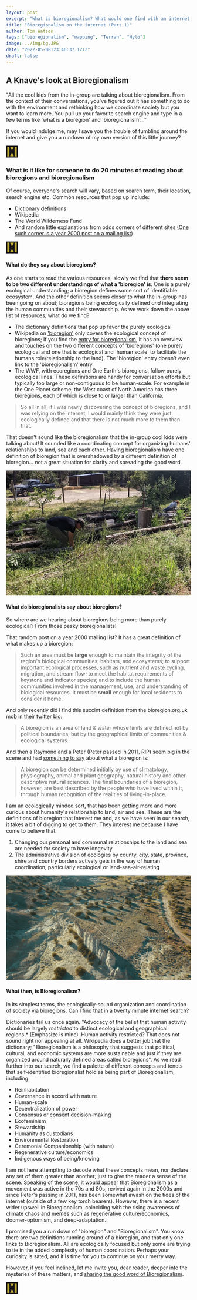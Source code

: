 ```yaml
---
layout: post
excerpt: "What is bioregionalism? What would one find with an internet search?"
title: "Bioregionalism on the internet (Part 1)"
author: Tom Watson
tags: ["bioregionalism", "mapping", "Terran", "Hylo"]
image: ../img/bg.JPG
date: "2022-05-08T23:46:37.121Z"
draft: false
---
```


## A Knave's look at Bioregionalism

"All the cool kids from the in-group are talking about bioregionalism. From the context of their conversations, you've figured out it has something to do with the environment and rethinking how we coordinate society but you want to learn more. You pull up your favorite search engine and type in a few terms like 'what is a bioregion' and 'bioregionalism'..."

If you would indulge me, may I save you the trouble of fumbling around the internet and give you a rundown of my own version of this little journey?

![break](../img/icon.jpg)

### What is it like for someone to do 20 minutes of reading about bioregions and bioregionalism

Of course, everyone's search will vary, based on search term, their location, search engine etc. Common resources that pop up include:
 - Dictionary definitions
 - Wikipedia
 - The World Wilderness Fund
 - And random little explanations from odds corners of different sites ([One such corner is a year 2000 post on a mailing list](https://www.ibiblio.org/london/links/start-392001/msg00549.html))

 ![break](../img/icon.jpg)

#### What do they say about bioregions?

As one starts to read the various resources, slowly we find that **there seem to be two different understandings of what a 'bioregion' is**. One is a purely ecological understanding; a bioregion defines some sort of identifiable ecosystem. And the other definition seems closer to what the in-group has been going on about; bioregions being ecologically defined *and* integrating the human communities and their stewardship. As we work down the above list of resources, what do we find?

 - The dictionary definitions that pop up favor the purely ecological
 - Wikipedia on ['bioregion'](https://en.wikipedia.org/wiki/Bioregion) only covers the ecological concept of bioregions; If you find the [entry for bioregionalism](https://en.wikipedia.org/wiki/Bioregionalism), it has an overview and touches on the two different concepts of 'bioregions' (one purely ecological and one that is ecological and 'human scale' to facilitate the humans role/relationship to the land). The 'bioregion' entry doesn't even link to the 'bioregionalism' entry.
 - The WWF, with ecoregions and One Earth's bioregions, follow purely ecological lines. These definitions are handy for conversation efforts but typically too large or non-contiguous to be human-scale. For example in the One Planet scheme, the West coast of North America has three bioregions, each of which is close to or larger than California. 

> So all in all, if I was newly discovering the concept of bioregions, and I was relying on the internet, I would mainly think they were just ecologically defined and that there is not much more to them than that. 

That doesn't sound like the bioregionalism that the in-group cool kids were talking about! It sounded like a coordinating concept for organizing humans' relationships to land, sea and each other. Having bioregionalism have one definition of bioregion that is overshadowed by a different definition of bioregion... not a great situation for clarity and spreading the good word.

![Overgrown Garden](img/overgrown-garden.jpg)

#### What do bioregionalists say about bioregions?

So where are we hearing about bioregions being more than purely ecological? From those pesky bioregionalists!

That random post on a year 2000 mailing list? It has a great definition of what makes up a bioregion:

> Such an area must be __large__ enough to maintain the integrity of the region's biological communities, habitats, and ecosystems; to support important ecological processes, such as nutrient and waste cycling, migration, and stream flow; to meet the habitat requirements of keystone and indicator species; and to include the human communities involved in the management, use, and understanding of biological resources. It must be __small__ enough for local residents to consider it home.

And only recently did I find this succint definition from the bioregion.org.uk mob in their [twitter bio](https://twitter.com/bioregion_uk): 

> A bioregion is an area of land & water whose limits are defined not by political boundaries, but by the geographical limits of communities & ecological systems

And then a Raymond and a Peter (Peter passed in 2011, RIP) seem big in the scene and had [something to say](https://cascadiabioregion.org/what-is-bioregionalism) about what a bioregion is:

> A bioregion can be determined initially by use of climatology, physiography, animal and plant geography, natural history and other descriptive natural sciences. The final boundaries of a bioregion, however, are best described by the people who have lived within it, through human recognition of the realities of living-in-place.

I am an ecologically minded sort, that has been getting more and more curious about humanity's relationship to land, air and sea. These are the definitions of bioregion that interest me and, as we have seen in our search, it takes a bit of digging to get to them. They interest me because I have come to believe that:
1. Changing our personal and communal relationships to the land and sea are needed for society to have longevity
2. The administrative division of ecologies by county, city, state, province, shire and country borders actively gets in the way of human coordination, particularly ecological or land-sea-air-relating

![Plaza Blanca trails](img/trails.jpg)


#### What then, is Bioregionalism?

In its simplest terms, the ecologically-sound organization and coordination of society via bioregions. Can I find that in a twenty minute internet search? 

Dictionaries fail us once again. "Advocacy of the belief that human activity should be largely *restricted* to distinct ecological and geographical regions.* (Emphasize is mine). Human activity restricted? That does not sound right nor appealing at all. Wikipedia does a better job that the dictionary; "Bioregionalism is a philosophy that suggests that political, cultural, and economic systems are more sustainable and just if they are organized around naturally defined areas called bioregions". As we read further into our search, we find a palette of different concepts and tenets that self-identified bioregionalist hold as being part of Bioregionalism, including:
 - Reinhabitation
 - Governance in accord with nature
 - Human-scale
 - Decentralization of power
 - Consensus or consent decision-making
 - Ecofeminism
 - Stewardship
 - Humanity as custodians
 - Environmental Restoration
 - Ceremonial Companionship (with nature)
 - Regenerative culture/economics
 - Indigenous ways of being/knowing

 I am not here attempting to decode what these concepts mean, nor declare any set of them greater than another; just to give the reader a sense of the scene. Speaking of the scene, it would appear that Bioregionalism as a movement was active in the 70s and 80s, revived again in the 2000s and since Peter's passing in 2011, has been somewhat awash on the tides of the internet (outside of a few key torch bearers). However, there is a recent wider upswell in Bioregionalism, coinciding with the rising awareness of climate chaos and memes such as regenerative culture/economics, doomer-optomism, and deep-adaptation.

I promised you a run down of "bioregion" and "Bioregionalism". You know there are two definitions running around of a bioregion, and that only one links to Bioregionalism. All are ecologically focused but only some are trying to tie in the added complexity of human coordination. Perhaps your curiosity is sated, and it is time for you to continue on your merry way.

However, if you feel inclined, let me invite you, dear reader, deeper into the mysteries of these matters, and [sharing the good word of Bioregionalism](/bioregional/bioregion-2/).

![break](../img/icon.jpg)
